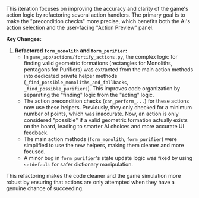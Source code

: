 This iteration focuses on improving the accuracy and clarity of the game's action logic by refactoring several action handlers. The primary goal is to make the "precondition checks" more precise, which benefits both the AI's action selection and the user-facing "Action Preview" panel.

**Key Changes:**

1.  **Refactored `form_monolith` and `form_purifier`:**
    *   In `game_app/actions/fortify_actions.py`, the complex logic for finding valid geometric formations (rectangles for Monoliths, pentagons for Purifiers) was extracted from the main action methods into dedicated private helper methods (`_find_possible_monoliths_and_fallbacks`, `_find_possible_purifiers`). This improves code organization by separating the "finding" logic from the "acting" logic.
    *   The action precondition checks (`can_perform_...`) for these actions now use these helpers. Previously, they only checked for a minimum number of points, which was inaccurate. Now, an action is only considered "possible" if a valid geometric formation actually exists on the board, leading to smarter AI choices and more accurate UI feedback.
    *   The main action methods (`form_monolith`, `form_purifier`) were simplified to use the new helpers, making them cleaner and more focused.
    *   A minor bug in `form_purifier`'s state update logic was fixed by using `setdefault` for safer dictionary manipulation.

This refactoring makes the code cleaner and the game simulation more robust by ensuring that actions are only attempted when they have a genuine chance of succeeding.